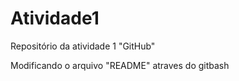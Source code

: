 # Atividade1
Repositório da atividade 1 "GitHub"

Modificando o arquivo "README" atraves do gitbash
